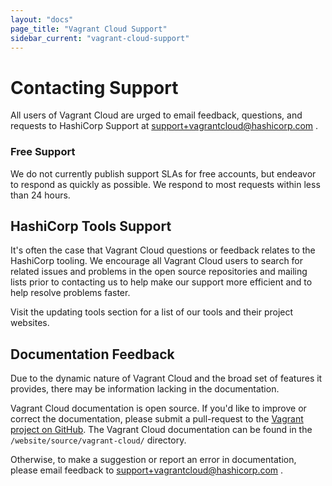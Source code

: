 ```yaml
---
layout: "docs"
page_title: "Vagrant Cloud Support"
sidebar_current: "vagrant-cloud-support"
---
```


# Contacting Support

All users of Vagrant Cloud are urged to email feedback, questions, and requests
to HashiCorp Support at
<a href="mailto:support+vagrantcloud@hashicorp.com">
support+vagrantcloud@hashicorp.com
</a>.

### Free Support

We do not currently publish support SLAs for free accounts, but endeavor to
respond as quickly as possible. We respond to most requests within less than 24
hours.

## HashiCorp Tools Support

It's often the case that Vagrant Cloud questions or feedback relates to
the HashiCorp tooling. We encourage all Vagrant Cloud users to search for
related issues and problems in the open source repositories and mailing lists
prior to contacting us to help make our support more efficient and to help
resolve problems faster.

Visit the updating tools section for a list of our tools and their project
websites.

## Documentation Feedback

Due to the dynamic nature of Vagrant Cloud and the broad set of features
it provides, there may be information lacking in the documentation.

Vagrant Cloud documentation is open source.
If you'd like to improve or correct the documentation,
please submit a pull-request to the
[Vagrant project on GitHub](https://github.com/mitchellh/vagrant/tree/master/website/source/docs/vagrant-cloud/).
The Vagrant Cloud documentation can be found in the `/website/source/vagrant-cloud/` directory.

Otherwise, to make a suggestion or report an error in documentation, please
email feedback to
<a href="mailto:support+vagrantcloud@hashicorp.com">
support+vagrantcloud@hashicorp.com
</a>.
